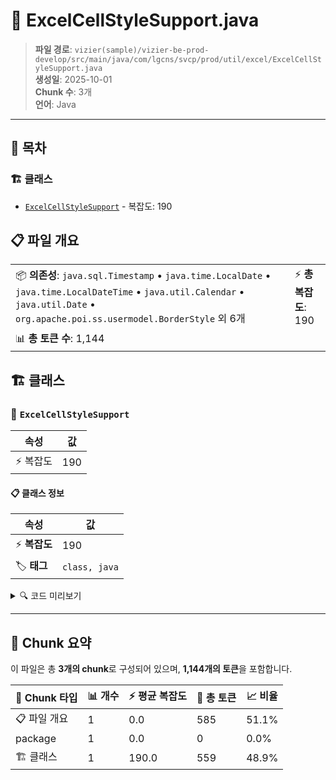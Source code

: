 # 📄 ExcelCellStyleSupport.java

> **파일 경로**: `vizier(sample)/vizier-be-prod-develop/src/main/java/com/lgcns/svcp/prod/util/excel/ExcelCellStyleSupport.java`  
> **생성일**: 2025-10-01  
> **Chunk 수**: 3개  
> **언어**: Java
---

## 📑 목차

### 🏗️ 클래스
- [`ExcelCellStyleSupport`](#class-excelcellstylesupport) - 복잡도: 190

## 📋 파일 개요

| | |
|--|--|
| 📦 **의존성**: `java.sql.Timestamp` • `java.time.LocalDate` • `java.time.LocalDateTime` • `java.util.Calendar` • `java.util.Date` • `org.apache.poi.ss.usermodel.BorderStyle` 외 6개 | ⚡ **총 복잡도**: 190 |
| 📊 **총 토큰 수**: 1,144 |  |



## 🏗️ 클래스

### <a id="class-excelcellstylesupport"></a>🎯 `ExcelCellStyleSupport`

| 속성 | 값 |
|------|----|
| ⚡ 복잡도 | 190 |



#### 📋 클래스 정보

| 속성 | 값 |
|------|----|
| ⚡ **복잡도** | 190 || 📍 **라인 범위** | 17-17 |
| 🏷️ **태그** | `class, java` |

<details>
<summary>🔍 코드 미리보기</summary>

```java
public class ExcelCellStyleSupport {
	public static final String DEFAULT_DATE_FORMAT = "yyyy-mm-dd";

	public static final String DEFAULT_TIME_FORMAT = "yyyy-mm-dd h:mm:ss";

	public static final short DEFAULT_TITLE_FONT_HEIGHT = 10;

	public static final short DEFAULT_FONT_HEIGHT = 10;

	private String calendarFormat = DEFAULT_DATE_FORMAT;

	private String dateFormat = DEFAULT_DATE_FORMAT;

	private String timeFormat = DEFAULT_TIME_FORMAT;

	private String fontName = "LG스마트체 Regular";

	public short titleFontHeight = DEFAULT_TITLE_FONT_HEIGHT;

	public short fontHeight = DEFAULT_FONT_HEIGHT;

	private Font font = null;

	private Workbook workbook;

	/**
	 * 타이틀 CellStyle
	 */
	private CellStyle titleCellStyle;

	/**
	 * 일반 데이터 CellStyle
	 */
	private CellStyle cellStyle;

	/**
	 * Date Ce...
```

**Chunk 정보**
- 🆔 **ID**: `9a787e2e3e22`
- 📍 **라인**: 17-17
- 📊 **토큰**: 559
- 🏷️ **태그**: `class, java`

</details>

---





## 🧩 Chunk 요약

이 파일은 총 **3개의 chunk**로 구성되어 있으며, **1,144개의 토큰**을 포함합니다.

| 🧩 Chunk 타입 | 📊 개수 | ⚡ 평균 복잡도 | 📝 총 토큰 | 📈 비율 |
|---------------|--------|-------------|----------|--------|
| 📋 파일 개요 | 1 | 0.0 | 585 | 51.1% |
| package | 1 | 0.0 | 0 | 0.0% |
| 🏗️ 클래스 | 1 | 190.0 | 559 | 48.9% |

